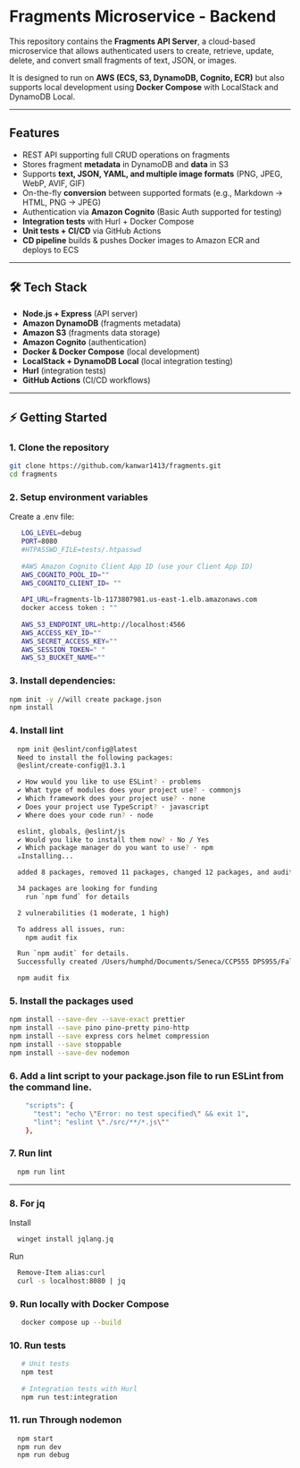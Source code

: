 # Fragments Microservice - Backend

This repository contains the **Fragments API Server**, a cloud-based microservice that allows authenticated users to create, retrieve, update, delete, and convert small fragments of text, JSON, or images.  

It is designed to run on **AWS (ECS, S3, DynamoDB, Cognito, ECR)** but also supports local development using **Docker Compose** with LocalStack and DynamoDB Local.

---

## Features
- REST API supporting full CRUD operations on fragments
- Stores fragment **metadata** in DynamoDB and **data** in S3
- Supports **text, JSON, YAML, and multiple image formats** (PNG, JPEG, WebP, AVIF, GIF)
- On-the-fly **conversion** between supported formats (e.g., Markdown → HTML, PNG → JPEG)
- Authentication via **Amazon Cognito** (Basic Auth supported for testing)
- **Integration tests** with Hurl + Docker Compose
- **Unit tests + CI/CD** via GitHub Actions
- **CD pipeline** builds & pushes Docker images to Amazon ECR and deploys to ECS

---

## 🛠️ Tech Stack
- **Node.js + Express** (API server)
- **Amazon DynamoDB** (fragments metadata)
- **Amazon S3** (fragments data storage)
- **Amazon Cognito** (authentication)
- **Docker & Docker Compose** (local development)
- **LocalStack + DynamoDB Local** (local integration testing)
- **Hurl** (integration tests)
- **GitHub Actions** (CI/CD workflows)

---


## ⚡ Getting Started

### 1. Clone the repository

   ```bash
   git clone https://github.com/kanwar1413/fragments.git
   cd fragments
   ```
### 2. Setup environment variables

Create a .env file:
```bash
   LOG_LEVEL=debug
   PORT=8080
   #HTPASSWD_FILE=tests/.htpasswd
   
   #AWS Amazon Cognito Client App ID (use your Client App ID)
   AWS_COGNITO_POOL_ID=""
   AWS_COGNITO_CLIENT_ID= ""
   
   API_URL=fragments-lb-1173807981.us-east-1.elb.amazonaws.com
   docker access token : ""
   
   AWS_S3_ENDPOINT_URL=http://localhost:4566
   AWS_ACCESS_KEY_ID=""
   AWS_SECRET_ACCESS_KEY=""
   AWS_SESSION_TOKEN=" "
   AWS_S3_BUCKET_NAME=""

```
### 3. Install dependencies:
   ```bash
   npm init -y //will create package.json
   npm install
   ```
### 4. Install lint

```bash
  npm init @eslint/config@latest
  Need to install the following packages:
  @eslint/create-config@1.3.1

  ✔ How would you like to use ESLint? · problems
  ✔ What type of modules does your project use? · commonjs
  ✔ Which framework does your project use? · none
  ✔ Does your project use TypeScript? · javascript
  ✔ Where does your code run? · node

  eslint, globals, @eslint/js
  ✔ Would you like to install them now? · No / Yes
  ✔ Which package manager do you want to use? · npm
  ☕️Installing...

  added 8 packages, removed 11 packages, changed 12 packages, and audited 224 packages in 2s

  34 packages are looking for funding
    run `npm fund` for details

  2 vulnerabilities (1 moderate, 1 high)

  To address all issues, run:
    npm audit fix

  Run `npm audit` for details.
  Successfully created /Users/humphd/Documents/Seneca/CCP555 DPS955/Fall 2024/fragments/eslint.config.mjs file.

  npm audit fix

```

### 5. Install the packages used

```bash
npm install --save-dev --save-exact prettier
npm install --save pino pino-pretty pino-http
npm install --save express cors helmet compression
npm install --save stoppable
npm install --save-dev nodemon
```

### 6. Add a lint script to your package.json file to run ESLint from the command line.

```bash
    "scripts": {
      "test": "echo \"Error: no test specified\" && exit 1",
      "lint": "eslint \"./src/**/*.js\""
    },
```

### 7. Run lint

```bash
  npm run lint
```

---

### 8. For jq
   Install

```bash
  winget install jqlang.jq
```

Run

```bash
  Remove-Item alias:curl
  curl -s localhost:8080 | jq
```
### 9. Run locally with Docker Compose
```bash
   docker compose up --build
```

### 10. Run tests
```bash
   # Unit tests
   npm test
   
   # Integration tests with Hurl
   npm run test:integration
```
### 11. run Through nodemon

```bash
  npm start
  npm run dev
  npm run debug
```
